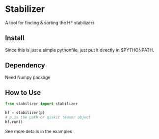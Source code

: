 # Stabilizer
A tool for finding & sorting the HF stabilizers

## Install
Since this is just a simple pythonfile, just put it directly in $PYTHONPATH.

## Dependency
Need Numpy package

## How to Use
``` python
from stabilizer import stabilizer

hf = stabilizer(p)
# p is the path or qiskit tensor object
hf.run()
```
See more details in the examples
